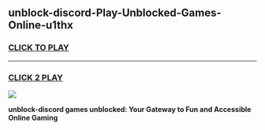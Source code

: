 
## unblock-discord-Play-Unblocked-Games-Online-u1thx
<h3>
<a href="https://premium76.site?title=unblock-discord&ref=25A">CLICK TO PLAY</a></h3>
<hr>

<h3>
<a href="https://premium76.site?title=unblock-discord&ref=25A">CLICK 2 PLAY</a>
  
</h3>

<a href="https://premium76.site?title=unblock-discord&ref=25A"><img src="https://clearcache.store/games.png"></a>


**unblock-discord games unblocked: Your Gateway to Fun and Accessible Online Gaming**

